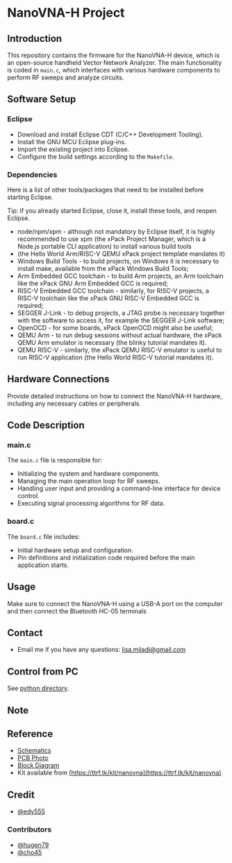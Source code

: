 # NanoVNA-H Project

## Introduction
This repository contains the firmware for the NanoVNA-H device, which is an open-source handheld Vector Network Analyzer. The main functionality is coded in `main.c`, which interfaces with various hardware components to perform RF sweeps and analyze circuits.

## Software Setup

### Eclipse
- Download and install Eclipse CDT (C/C++ Development Tooling).
- Install the GNU MCU Eclipse plug-ins.
- Import the existing project into Eclipse.
- Configure the build settings according to the `Makefile`.

### Dependencies
Here is a list of other tools/packages that need to be installed before starting Eclipse.

Tip: If you already started Eclipse, close it, install these tools, and reopen Eclipse.
- node/npm/xpm - although not mandatory by Eclipse itself, it is highly recommended to use xpm (the xPack Project Manager, which is a Node.js portable CLI application) to install various build tools
- (the Hello World Arm/RISC-V QEMU xPack project template mandates it)
- Windows Build Tools - to build projects, on Windows it is necessary to install make, available from the xPack Windows Build Tools;
- Arm Embedded GCC toolchain - to build Arm projects, an Arm toolchain like the xPack GNU Arm Embedded GCC is required;
- RISC-V Embedded GCC toolchain - similarly, for RISC-V projects, a RISC-V toolchain like the xPack GNU RISC-V Embedded GCC is required;
- SEGGER J-Link - to debug projects, a JTAG probe is necessary together with the software to access it, for example the SEGGER J-Link software;
- OpenOCD - for some boards, xPack OpenOCD might also be useful;
- QEMU Arm - to run debug sessions without actual hardware, the xPack QEMU Arm emulator is necessary (the blinky tutorial mandates it).
- QEMU RISC-V - similarly, the xPack QEMU RISC-V emulator is useful to run RISC-V application (the Hello World RISC-V tutorial mandates it).

## Hardware Connections
Provide detailed instructions on how to connect the NanoVNA-H hardware, including any necessary cables or peripherals.

## Code Description

### main.c
The `main.c` file is responsible for:
- Initializing the system and hardware components.
- Managing the main operation loop for RF sweeps.
- Handling user input and providing a command-line interface for device control.
- Executing signal processing algorithms for RF data.

### board.c
The `board.c` file includes:
- Initial hardware setup and configuration.
- Pin definitions and initialization code required before the main application starts.

## Usage
Make sure to connect the NanoVNA-H using a USB-A port on the computer and then connect the Bluetooth HC-05 terminals 

## Contact
- Email me if you have any questions: lisa.miladi@gmail.com



## [](https://github.com/ttrftech/NanoVNA#control-from-pc)Control from PC

See [python directory](https://github.com/ttrftech/NanoVNA/blob/master/python/README.md).

## [](https://github.com/ttrftech/NanoVNA#note)Note


## [](https://github.com/ttrftech/NanoVNA#reference)Reference

*   [Schematics](https://github.com/ttrftech/NanoVNA/blob/master/doc/nanovna-sch.pdf)
*   [PCB Photo](https://github.com/ttrftech/NanoVNA/blob/master/doc/nanovna-pcb-photo.jpg)
*   [Block Diagram](https://github.com/ttrftech/NanoVNA/blob/master/doc/nanovna-blockdiagram.png)
*   Kit available from [https://ttrf.tk/kit/nanovna](https://ttrf.tk/kit/nanovna)

## [](https://github.com/ttrftech/NanoVNA#credit)Credit

*   [@edy555](https://github.com/edy555)

### [](https://github.com/ttrftech/NanoVNA#contributors)Contributors

*   [@hugen79](https://github.com/hugen79)
*   [@cho45](https://github.com/cho45)
